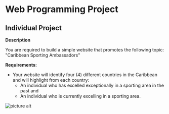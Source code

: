 # Web Programming Project

## Individual Project

__Description__

You are required to build a simple website that promotes the following topic: "Caribbean Sporting Ambassadors"

__Requirements:__
* Your website will identify four (4) different countries in the Caribbean and will highlight from each country:
  * An individual who has excelled exceptionally in a sporting area in the past and
  * An individual who is currently excelling in a sporting area. 
  
![picture alt](images/1.png)

